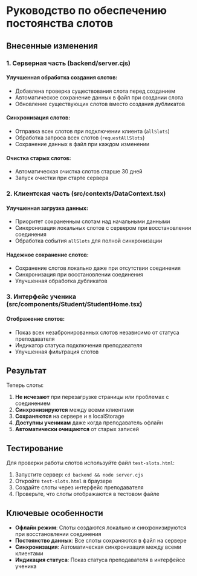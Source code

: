 # Руководство по обеспечению постоянства слотов

## Внесенные изменения

### 1. Серверная часть (backend/server.cjs)

#### Улучшенная обработка создания слотов:
- Добавлена проверка существования слота перед созданием
- Автоматическое сохранение данных в файл при создании слота
- Обновление существующих слотов вместо создания дубликатов

#### Синхронизация слотов:
- Отправка всех слотов при подключении клиента (`allSlots`)
- Обработка запроса всех слотов (`requestAllSlots`)
- Сохранение данных в файл при каждом изменении

#### Очистка старых слотов:
- Автоматическая очистка слотов старше 30 дней
- Запуск очистки при старте сервера

### 2. Клиентская часть (src/contexts/DataContext.tsx)

#### Улучшенная загрузка данных:
- Приоритет сохраненным слотам над начальными данными
- Синхронизация локальных слотов с сервером при восстановлении соединения
- Обработка события `allSlots` для полной синхронизации

#### Надежное сохранение слотов:
- Сохранение слотов локально даже при отсутствии соединения
- Синхронизация при восстановлении соединения
- Улучшенная обработка дубликатов

### 3. Интерфейс ученика (src/components/Student/StudentHome.tsx)

#### Отображение слотов:
- Показ всех незабронированных слотов независимо от статуса преподавателя
- Индикатор статуса подключения преподавателя
- Улучшенная фильтрация слотов

## Результат

Теперь слоты:
1. **Не исчезают** при перезагрузке страницы или проблемах с соединением
2. **Синхронизируются** между всеми клиентами
3. **Сохраняются** на сервере и в localStorage
4. **Доступны ученикам** даже когда преподаватель офлайн
5. **Автоматически очищаются** от старых записей

## Тестирование

Для проверки работы слотов используйте файл `test-slots.html`:
1. Запустите сервер: `cd backend && node server.cjs`
2. Откройте `test-slots.html` в браузере
3. Создайте слоты через интерфейс преподавателя
4. Проверьте, что слоты отображаются в тестовом файле

## Ключевые особенности

- **Офлайн режим**: Слоты создаются локально и синхронизируются при восстановлении соединения
- **Постоянство данных**: Все слоты сохраняются в файл на сервере
- **Синхронизация**: Автоматическая синхронизация между всеми клиентами
- **Индикация статуса**: Показ статуса преподавателя в интерфейсе ученика 